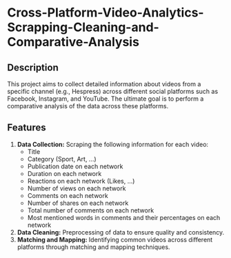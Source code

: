 <h1>Cross-Platform-Video-Analytics-Scrapping-Cleaning-and-Comparative-Analysis</h1>

<h2>Description</h2>

<p>This project aims to collect detailed information about videos from a specific channel (e.g., Hespress) across different social platforms such as Facebook, Instagram, and YouTube. The ultimate goal is to perform a comparative analysis of the data across these platforms.</p>

<h2>Features</h2>

<ol>
  <li><strong>Data Collection:</strong> Scraping the following information for each video:
    <ul>
      <li>Title</li>
      <li>Category (Sport, Art, ...)</li>
      <li>Publication date on each network</li>
      <li>Duration on each network</li>
      <li>Reactions on each network (Likes, ...)</li>
      <li>Number of views on each network</li>
      <li>Comments on each network</li>
      <li>Number of shares on each network</li>
      <li>Total number of comments on each network</li>
      <li>Most mentioned words in comments and their percentages on each network</li>
    </ul>
  </li>
  <li><strong>Data Cleaning:</strong> Preprocessing of data to ensure quality and consistency.</li>
  <li><strong>Matching and Mapping:</strong> Identifying common videos across different platforms through matching and mapping techniques.</li>
</ol>
